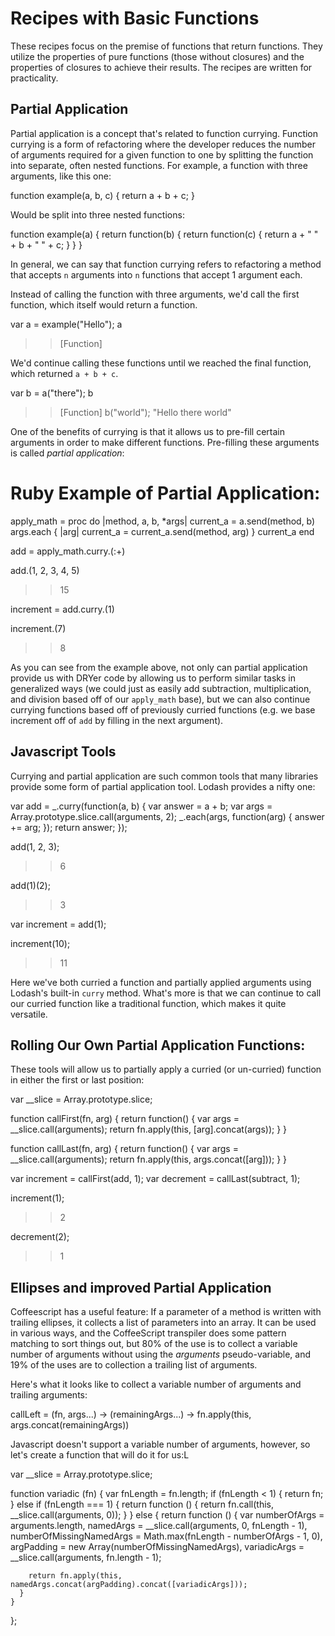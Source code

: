 # Recipes with Basic Functions

These recipes focus on the premise of functions that return functions. They utilize the properties of pure functions (those without closures) and the properties of closures to achieve their results. The recipes are written for practicality.

## Partial Application

Partial application is a concept that's related to function currying. Function currying is a form of refactoring where the developer reduces the number of arguments required for a given function to one by splitting the function into separate, often nested functions. For example, a function with three arguments, like this one: 

  function example(a, b, c) {
    return a + b + c;
  }

Would be split into three nested functions:

  function example(a) {
    return function(b) {
      return function(c) {
        return a + " " + b + " " + c;
      }
    }
  }

In general, we can say that function currying refers to refactoring a method that accepts `n` arguments into `n` functions that accept 1 argument each.

Instead of calling the function with three arguments, we'd call the first function, which itself would return a function. 

  var a = example("Hello");
  a
  >> [Function]

We'd continue calling these functions until we reached the final function, which returned `a + b + c`.

  var b = a("there");
  b
  >> [Function]
  b("world");
  >> "Hello there world"

One of the benefits of currying is that it allows us to pre-fill certain arguments in order to make different functions. Pre-filling these arguments is called _partial application_:

  # Ruby Example of Partial Application:
  apply_math = proc do |method, a, b, *args|
    current_a = a.send(method, b)
    args.each { |arg| current_a = current_a.send(method, arg) }
    current_a
  end

  add = apply_math.curry.(:+)
  
  add.(1, 2, 3, 4, 5)
  >> 15

  increment = add.curry.(1)
  
  increment.(7)
  >> 8

As you can see from the example above, not only can partial application provide us with DRYer code by allowing us to perform similar tasks in generalized ways (we could just as easily add subtraction, multiplication, and division based off of our `apply_math` base), but we can also continue currying functions based off of previously curried functions (e.g. we base increment off of `add` by filling in the next argument). 

## Javascript Tools

Currying and partial application are such common tools that many libraries provide some form of partial application tool. Lodash provides a nifty one:

  var add = _.curry(function(a, b) {
    var answer = a + b;
    var args   = Array.prototype.slice.call(arguments, 2);
    _.each(args, function(arg) { answer += arg; });
    return answer;
  });

  add(1, 2, 3);
  >> 6

  add(1)(2);
  >> 3

  var increment = add(1);

  increment(10);
  >> 11

Here we've both curried a function and partially applied arguments using Lodash's built-in `curry` method. What's more is that we can continue to call our curried function like a traditional function, which makes it quite versatile.

## Rolling Our Own Partial Application Functions:

These tools will allow us to partially apply a curried (or un-curried) function in either the first or last position:

  var __slice = Array.prototype.slice;

  function callFirst(fn, arg) {
    return function() {
      var args = __slice.call(arguments);
      return fn.apply(this, [arg].concat(args));
    }
  }

  function callLast(fn, arg) {
    return function() {
      var args = __slice.call(arguments);
      return fn.apply(this, args.concat([arg]));
    }
  }

  var increment = callFirst(add, 1);
  var decrement = callLast(subtract, 1);

  increment(1);
  >> 2

  decrement(2);
  >> 1

## Ellipses and improved Partial Application

Coffeescript has a useful feature: If a parameter of a method is written with trailing ellipses, it collects a list of parameters into an array. It can be used in various ways, and the CoffeeScript transpiler does some pattern matching to sort things out, but 80% of the use is to collect a variable number of arguments without using the _arguments_ pseudo-variable, and 19% of the uses are to collection a trailing list of arguments. 

Here's what it looks like to collect a variable number of arguments and trailing arguments:

  callLeft = (fn, args...) ->
    (remainingArgs...) ->
      fn.apply(this, args.concat(remainingArgs))

Javascript doesn't support a variable number of arguments, however, so let's create a function that will do it for us:L

  var __slice = Array.prototype.slice;

  function variadic (fn) {
    var fnLength = fn.length;
    if (fnLength < 1) {
      return fn;
    }
    else if (fnLength === 1) {
      return function () {
        return fn.call(this, __slice.call(arguments, 0));
      }
    }
    else {
      return function () {
        var numberOfArgs         = arguments.length,
        namedArgs                = __slice.call(arguments, 0, fnLength - 1),
        numberOfMissingNamedArgs = Math.max(fnLength - numberOfArgs - 1, 0),
        argPadding               = new Array(numberOfMissingNamedArgs),
        variadicArgs             = __slice.call(arguments, fn.length - 1);

        return fn.apply(this, namedArgs.concat(argPadding).concat([variadicArgs]));
      }
    }
  };

